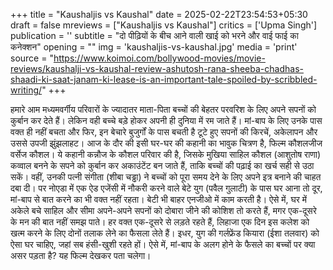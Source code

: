 +++
title = "Kaushaljis vs Kaushal"
date = 2025-02-22T23:54:53+05:30
draft = false
mreviews = ["Kaushaljis vs Kaushal"]
critics = ['Upma Singh']
publication = ''
subtitle = "दो पीढ़ियों के बीच आने वाली खाई को भरने और वाई फाई का कनेक्शन"
opening = ""
img = 'kaushaljis-vs-kaushal.jpg'
media = 'print'
source = "https://www.koimoi.com/bollywood-movies/movie-reviews/kaushalji-vs-kaushal-review-ashutosh-rana-sheeba-chadhas-shaadi-ki-saat-janam-ki-lease-is-an-important-tale-spoiled-by-scribbled-writing/"
+++

हमारे आम मध्यमवर्गीय परिवारों के ज्यादातर माता-पिता बच्चों की बेहतर परवरिश के लिए अपने सपनों को कुर्बान कर देते हैं। लेकिन वही बच्चे बड़े होकर अपनी ही दुनिया में रम जाते हैं। मां-बाप के लिए उनके पास वक्त ही नहीं बचता और फिर, इन बेचारे बुजुर्गों के पास बचती है टूटे हुए सपनों की किरचें, अकेलापन और उससे उपजी झुंझलाहट। आज के दौर की इसी घर-घर की कहानी का भावुक चित्रण है, फिल्म कौशलजीज वर्सेज कौशल। ये कहानी कन्नौज के कौशल परिवार की है, जिसके मुखिया साहिल कौशल (आशुतोष राणा) कव्वाल बनने के सपने को कुर्बान कर अकाउंटेंट बन जाते हैं, ताकि बच्चों की पढ़ाई का खर्च सही से उठा सकें। वहीं, उनकी पत्नी संगीता (शीबा चड्ढा) ने बच्चों को पूरा समय देने के लिए अपने इत्र बनाने की चाहत दबा दी। पर नोएडा में एक ऐड एजेंसी में नौकरी करने वाले बेटे युग (पवैल गुलाटी) के पास घर आना तो दूर, मां-बाप से बात करने का भी वक्त नहीं रहता। बेटी भी बाहर एनजीओ में काम करती है। ऐसे में, घर में अकेले बचे साहिल और सीमा अपने-अपने सपनों को दोबारा जीने की कोशिश तो करते हैं, मगर एक-दूसरे के मन की बात नहीं समझ पाते। हर वक्त एक-दूसरे से लड़ते रहते हैं, लिहाजा एक दिन इस कलेश को खत्म करने के लिए दोनों तलाक लेने का फैसला लेते हैं। इधर, युग की गर्लफ्रेंड कियारा (ईशा तलवार) को ऐसा घर चाहिए, जहां सब हंसी-खुशी रहते हों। ऐसे में, मां-बाप के अलग होने के फैसले का बच्चों पर क्या असर पड़ता है? यह फिल्म देखकर पता चलेगा।
